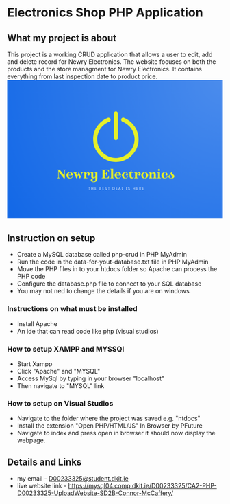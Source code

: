 # Electronics Shop PHP Application

## What my project is about
This project is a working CRUD application that allows a user to edit, add and delete record for Newry Electronics. The website focuses on both the products and the store managment for Newry Electronics. It contains everything from last inspection date to product price. 
<img src="images/el3.PNG" id="logo">
## Instruction on setup
* Create a MySQL database called php-crud in PHP MyAdmin
* Run the code in the data-for-yout-database.txt file in PHP MyAdmin
* Move the PHP files in to your htdocs folder so Apache can process the PHP code
* Configure the database.php file to connect to your SQL database
* You may not ned to change the details if you are on windows
### Instructions on what must be installed
* Install Apache
* An ide that can read code like php (visual studios)

### How to setup XAMPP and MYSSQl
* Start Xampp
* Click "Apache" and "MYSQL"
* Access MySql by typing in your browser "localhost"
* Then navigate to "MYSQL" link 

### How to setup on Visual Studios
* Navigate to the folder where the project was saved e.g. "htdocs"
* Install the extension "Open PHP/HTML/JS" In Browser by PFuture
* Navigate to index and press open in browser it should now display the webpage. 

## Details and Links 
* my email - D00233325@student.dkit.ie
* live website link - https://mysql04.comp.dkit.ie/D00233325/CA2-PHP-D00233325-UploadWebsite-SD2B-Connor-McCaffery/
